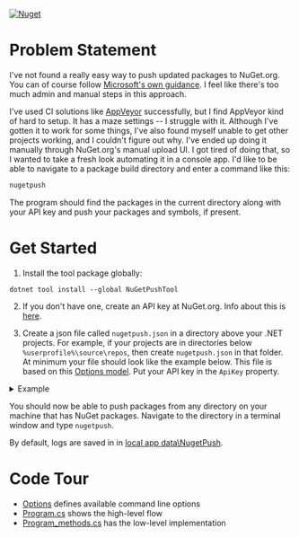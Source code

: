 [![Nuget](https://img.shields.io/nuget/v/NuGetPushTool)](https://www.nuget.org/packages/NuGetPushTool/)

# Problem Statement
I've not found a really easy way to push updated packages to NuGet.org. You can of course follow [Microsoft's own guidance](https://learn.microsoft.com/en-us/nuget/nuget-org/publish-a-package#use-the-dotnet-cli). I feel like there's too much admin and manual steps in this approach.

I've used CI solutions like [AppVeyor](https://www.appveyor.com/) successfully, but I find AppVeyor kind of hard to setup. It has a maze settings -- I struggle with it. Although I've gotten it to work for some things, I've also found myself unable to get other projects working, and I couldn't figure out why. I've ended up doing it manually through NuGet.org's manual upload UI. I got tired of doing that, so I wanted to take a fresh look automating it in a console app. I'd like to be able to navigate to a package build directory and enter a command like this:

```cmd
nugetpush
```
The program should find the packages in the current directory along with your API key and push your packages and symbols, if present.

# Get Started
1. Install the tool package globally:
```
dotnet tool install --global NuGetPushTool
```
2. If you don't have one, create an API key at NuGet.org. Info about this is [here](https://learn.microsoft.com/en-us/nuget/nuget-org/publish-a-package#create-an-api-key).

3. Create a json file called `nugetpush.json` in a directory above your .NET projects. For example, if your projects are in directories below `%userprofile%\source\repos`, then create `nugetpush.json` in that folder. At minimum your file should look like the example below. This file is based on this [Options model](https://github.com/adamfoneil/NuGetPush/blob/master/NuGetPush.CLI/Options.cs). Put your API key in the `ApiKey` property.

<details>
  <summary>Example</summary>

```
{
    "ApiKey": "<your key>"
}
```
</details>

You should now be able to push packages from any directory on your machine that has NuGet packages. Navigate to the directory in a terminal window and type `nugetpush`.

By default, logs are saved in in [local app data\NugetPush](https://github.com/adamfoneil/NuGetPush/blob/master/NuGetPush.CLI/Program.cs#L11).

# Code Tour
- [Options](https://github.com/adamfoneil/NuGetPush/blob/master/NuGetPush.CLI/Options.cs) defines available command line options
- [Program.cs](https://github.com/adamfoneil/NuGetPush/blob/master/NuGetPush.CLI/Program.cs) shows the high-level flow
- [Program_methods.cs](https://github.com/adamfoneil/NuGetPush/blob/master/NuGetPush.CLI/Program_methods.cs) has the low-level implementation
